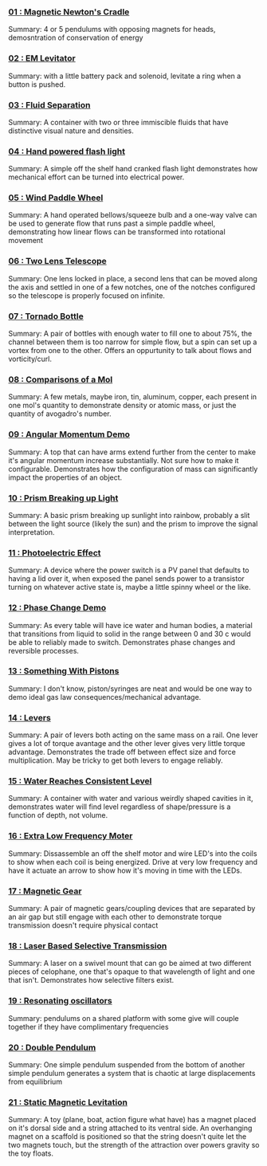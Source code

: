 ### [01 : Magnetic Newton's Cradle](01/01.md)
Summary: 4 or 5 pendulums with opposing magnets for heads, demosntration of conservation of energy

### [02 : EM Levitator](02/02.md)
Summary: with a little battery pack and solenoid, levitate a ring when a button is pushed.

### [03 : Fluid Separation](03/03.md)
Summary: A container with two or three immiscible fluids that have distinctive visual nature and densities.

### [04 : Hand powered flash light](04/04.md)
Summary: A simple off the shelf hand cranked flash light demonstrates how mechanical effort can be turned into electrical power.

### [05 : Wind Paddle Wheel](05/05.md)
Summary: A hand operated bellows/squeeze bulb and a one-way valve can be used to generate flow that runs past a simple paddle wheel, demonstrating how linear flows can be transformed into rotational movement

### [06 : Two Lens Telescope](06/06.md)
Summary: One lens locked in place, a second lens that can be moved along the axis and settled in one of a few notches, one of the notches configured so the telescope is properly focused on infinite.

### [07 : Tornado Bottle](07/07.md)
Summary: A pair of bottles with enough water to fill one to about 75%, the channel between them is too narrow for simple flow, but a spin can set up a vortex from one to the other. Offers an oppurtunity to talk about flows and vorticity/curl.

### [08 : Comparisons of a Mol](08/08.md)
Summary: A few metals, maybe iron, tin, aluminum, copper, each present in one mol's quantity to demonstrate density or atomic mass, or just the quantity of avogadro's number.

### [09 : Angular Momentum Demo](09/09.md)
Summary: A top that can have arms extend further from the center to make it's angular momentum increase substantially. Not sure how to make it configurable. Demonstrates how the configuration of mass can significantly impact the properties of an object.

### [10 : Prism Breaking up Light](10/10.md)
Summary: A basic prism breaking up sunlight into rainbow, probably a slit between the light source (likely the sun) and the prism to improve the signal interpretation.

### [11 : Photoelectric Effect](11/11.md)
Summary: A device where the power switch is a PV panel that defaults to having a lid over it, when exposed the panel sends power to a transistor turning on whatever active state is, maybe a little spinny wheel or the like.

### [12 : Phase Change Demo](12/12.md)
Summary: As every table will have ice water and human bodies, a material that transitions from liquid to solid in the range between 0 and 30 c would be able to reliably made to switch. Demonstrates phase changes and reversible processes.

### [13 : Something With Pistons](13/13.md)
Summary: I don't know, piston/syringes are neat and would be one way to demo ideal gas law consequences/mechanical advantage.

### [14 : Levers](14/14.md)
Summary: A pair of levers both acting on the same mass on a rail. One lever gives a lot of torque avantage and the other lever gives very little torque advantage. Demonstrates the trade off between effect size and force multiplication. May be tricky to get both levers to engage reliably.

### [15 : Water Reaches Consistent Level](15/15.md)
Summary: A container with water and various weirdly shaped cavities in it, demonstrates water will find level regardless of shape/pressure is a function of depth, not volume.

### [16 : Extra Low Frequency Moter](16/16.md)
Summary: Dissassemble an off the shelf motor and wire LED's into the coils to show when each coil is being energized. Drive at very low frequency and have it actuate an arrow to show how it's moving in time with the LEDs.

### [17 : Magnetic Gear](17/17.md)
Summary: A pair of magnetic gears/coupling devices that are separated by an air gap but still engage with each other to demonstrate torque transmission doesn't require physical contact

### [18 : Laser Based Selective Transmission](18/18.md)
Summary: A laser on a swivel mount that can go be aimed at two different pieces of celophane, one that's opaque to that wavelength of light and one that isn't. Demonstrates how selective filters exist.

### [19 : Resonating oscillators](19/19.md)
Summary: pendulums on a shared platform with some give will couple together if they have complimentary frequencies

### [20 : Double Pendulum](20/20.md)
Summary: One simple pendulum suspended from the bottom of another simple pendulum generates a system that is chaotic at large displacements from equilibrium

### [21 : Static Magnetic Levitation](21/21.md)
Summary: A toy (plane, boat, action figure what have) has a magnet placed on it's dorsal side and a string attached to its ventral side. An overhanging magnet on a scaffold is positioned so that the string doesn't quite let the two magnets touch, but the strength of the attraction over powers gravity so the toy floats.

